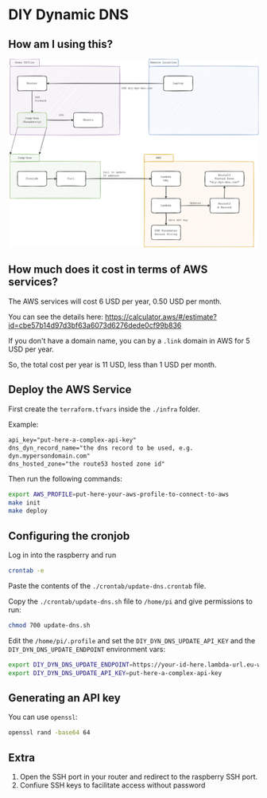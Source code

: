# DIY Dynamic DNS

## How am I using this?

![Alt text](docs/diydyndns.png)

## How much does it cost in terms of AWS services?

The AWS services will cost 6 USD per year, 0.50 USD per month.

You can see the details here: 
https://calculator.aws/#/estimate?id=cbe57b14d97d3bf63a6073d6276dede0cf99b836


If you don't have a domain name, you can by a `.link` domain in AWS for 5 USD
per year.

So, the total cost per year is 11 USD, less than 1 USD per month. 


## Deploy the AWS Service

First create the `terraform.tfvars` inside the `./infra`  folder.

Example:

```hcl
api_key="put-here-a-complex-api-key"
dns_dyn_record_name="the dns record to be used, e.g. dyn.mypersondomain.com"
dns_hosted_zone="the route53 hosted zone id"
```

Then run the following commands:

```sh
export AWS_PROFILE=put-here-your-aws-profile-to-connect-to-aws
make init
make deploy
```

## Configuring the cronjob

Log in into the raspberry and run

```sh
crontab -e
```

Paste the contents of the `./crontab/update-dns.crontab` file.

Copy the `./crontab/update-dns.sh` file to `/home/pi` and give permissions to run:

```sh
chmod 700 update-dns.sh
```

Edit the `/home/pi/.profile` and set the `DIY_DYN_DNS_UPDATE_API_KEY` and 
the `DIY_DYN_DNS_UPDATE_ENDPOINT` environment vars:

```sh
export DIY_DYN_DNS_UPDATE_ENDPOINT=https://your-id-here.lambda-url.eu-west-1.on.aws
export DIY_DYN_DNS_UPDATE_API_KEY=put-here-a-complex-api-key
```

## Generating an API key

You can use `openssl`:

```sh
openssl rand -base64 64
```

## Extra

1. Open the SSH port in your router and redirect to the raspberry SSH port.
2. Confiure SSH keys to facilitate access without password